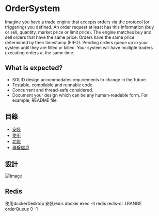 # OrderSystem

Imagine you have a trade engine that accepts orders via the protocol (or triggering) 
you defined. An order request at least has this information (buy or sell, quantity, 
market price or limit price).
The engine matches buy and sell orders that have the same price. Orders have the 
same price determined by their timestamp (FIFO). Pending orders queue up in your 
system until they are filled or killed. Your system will have multiple traders executing 
orders at the same time.
## What is expected?
- SOLID design accommodates requirements to change in the future.
- Testable, compilable and runnable code.
- Concurrent and thread-safe considered.
- Document your design which can be any human-readable form. For example, 
README file

## 目錄

- [安裝](#安裝)
- [使用](#使用)
- [功能](#功能)
- [聯繫信息](#聯繫信息)

## 設計
![image](https://github.com/alar2000kimo5/OrderSystem/assets/79575202/9af33b46-51c4-4303-99cc-4db2a20a186e)


## Redis
使用dockerDesktop 安裝redis
docker exec -it redis redis-cli
LRANGE orderQueue 0 -1







